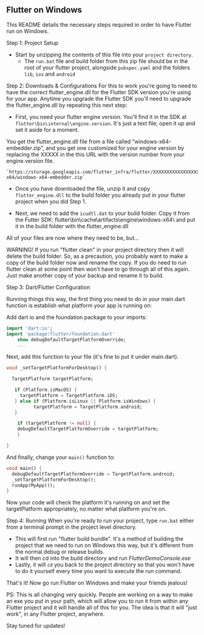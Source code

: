 ## Flutter on Windows 

This README details the necessary steps required in order to have Flutter run on Windows.

Step 1: Project Setup 
 - Start by unzipping the contents of this file into your `project directory`. 
    - The `run.bat` file and build folder from this zip file should be in the root of your flutter project, alongside `pubspec.yaml` and the folders `lib`, `ios` and `android`

Step 2: Downloads & Configurations 
 For this to work you're going to need to have the correct flutter_engine.dll for the Flutter SDK version you're using for your app. Anytime you upgrade the Flutter SDK you'll need to upgrade the flutter_engine.dll by repeating this next step:

  - First, you need your flutter engine version. You'll find it in the SDK at `flutter\bin\internal\engine.version`. It's just a text file; open it up and set it aside for a moment.

  You get the flutter_engine.dll file from a file called "windows-x64-embedder.zip", and you get one customized for your engine version by replacing the XXXXX in the this URL with the version number from your engine.version file.
    
    `https://storage.googleapis.com/flutter_infra/flutter/XXXXXXXXXXXXXXXXXXXXXXXX/windows-x64/windows-x64-embedder.zip`

 - Once you have downloaded the file, unzip it and copy `flutter_engine.dll` to the build folder you already put in your flutter project when you did Step 1.

 - Next, we need to add the `icudtl.dat` to your build folder. Copy it from the Futter SDK: flutter\bin\cache\artifacts\engine\windows-x64\ and put it in the build folder with the flutter_engine.dll

 All of your files are now where they need to be, but...

 WARNING! If you run "flutter clean" in your project directory then it will delete the build folder. So, as a precaution, you probably want to make a copy of the build folder now and rename the copy. If you do need to run flutter clean at some point then won't have to go through all of this again. Just make another copy of your backup and rename it to build.


Step 3: Dart/Flutter Configuration 

Running things this way, the first thing you need to do in your main.dart function is establish what platform your app is running on:

Add dart io and the foundation package to your imports:
```dart 
import 'dart:io';
import 'package:flutter/foundation.dart'
    show debugDefaultTargetPlatformOverride;
    ...
```    

Next, add this function to your file (it's fine to put it under main.dart).
```dart 
void _setTargetPlatformForDesktop() {

  TargetPlatform targetPlatform;

   if (Platform.isMacOS) {
     targetPlatform = TargetPlatform.iOS;
   } else if (Platform.isLinux || Platform.isWindows) {
          targetPlatform = TargetPlatform.android;
   }

    if (targetPlatform != null) {
    debugDefaultTargetPlatformOverride = targetPlatform;
    }

}

```

And finally, change your `main()` function to:

```dart 
void main() {
  debugDefaultTargetPlatformOverride = TargetPlatform.android;
  _setTargetPlatformForDesktop();
  runApp(MyApp());
}
```

Now your code will check the platform it's running on and set the targetPlatform appropriately, no matter what platform you're on.

Step 4: Running
When you're ready to run your project, type `run.bat` either from a terminal prompt in the project level directory.
- This will first run "flutter build bundle". It's a method of building the project that we need to run on Windows this way, but it's different from the normal debug or release builds.
- It will then cd into the build directory and run _FlutterDemoConsole.exe_
- Lastly, it will `cd` you back to the project directory so that you won't have to do it yourself every time you want to execute the run command.

That's it!
Now go run Flutter on Windows and make your friends jealous!

PS: This is all changing very quickly. People are working on a way to make an exe you put in your path, which will allow you to run it from within any Flutter project and it will handle all of this for you. The idea is that it will "just work", in any Flutter project, anywhere.

Stay tuned for updates!